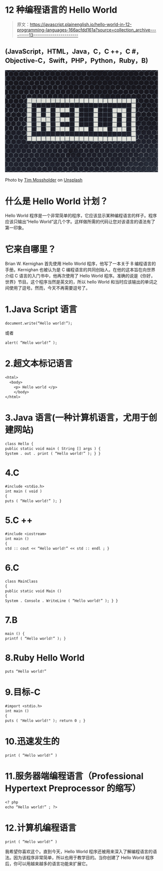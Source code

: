 # 12 种编程语言的 Hello World

> 原文：<https://javascript.plainenglish.io/hello-world-in-12-programming-languages-166acfdd161a?source=collection_archive---------13----------------------->

## (JavaScript，HTML，Java，C，C ++，C #，Objective-C，Swift，PHP，Python，Ruby，B)

![](img/b509b6e3e91e8c6619a2e96fa0c663fa.png)

Photo by [Tim Mossholder](https://unsplash.com/@timmossholder?utm_source=medium&utm_medium=referral) on [Unsplash](https://unsplash.com?utm_source=medium&utm_medium=referral)

# 什么是 Hello World 计划？

Hello World 程序是一个非常简单的程序，它应该显示某种编程语言的样子。程序应该只输出“Hello World”这几个字。这样做所需的代码让您对该语言的语法有了第一印象。

# **它来自哪里？**

Brian W. Kernighan 首先使用 Hello World 程序，他写了一本关于 B 编程语言的手册。Kernighan 也被认为是 C 编程语言的共同创始人。在他的这本旨在向世界介绍 C 语言的入门书中，他再次使用了 Hello World 程序。准确的说是《你好，世界》节目。这个程序当然是英文的，所以 hello World 和当时应该输出的单词之间使用了逗号。然而，今天不再需要逗号了。

# 1.Java Script 语言

```
document.write(“Hello world!”);
```

或者

```
alert( “Hello world!” );
```

# 2.超文本标记语言

```
<html>
  <body> 
    <p> Hello world </p> 
    </body> 
</html>
```

# 3.Java 语言(一种计算机语言，尤用于创建网站)

```
class Hello {
public static void main ( String [] args ) {
System . out . print ( “Hello world!” ); } }
```

# 4.C

```
#include <stdio.h>
int main ( void )
{
puts ( “Hello world!” ); }
```

# 5.C ++

```
#include <iostream>
int main ()
{
std :: cout << “Hello world!” << std :: endl ; }
```

# 6.C #

```
class MainClass
{
public static void Main ()
{
System . Console . WriteLine ( “Hello world!” ); } }
```

# 7.B

```
main () {
printf ( “Hello world!” ); }
```

# 8.Ruby Hello World

```
puts “Hello world!”
```

# 9.目标-C

```
#import <stdio.h>
int main ()
{
puts ( "Hello world!" ); return 0 ; }
```

# 10.迅速发生的

```
print ( “Hello world!” )
```

# 11.服务器端编程语言（Professional Hypertext Preprocessor 的缩写）

```
<? php
echo “Hello world!” ; ?>
```

# 12.计算机编程语言

```
print ( “Hello world!” )
```

我希望你喜欢这个。直到今天，Hello World 程序还被用来深入了解编程语言的语法。因为该程序非常简单，所以也用于教学目的。当你创建了 Hello World 程序后，你可以用越来越多的语言功能来扩展它。
